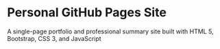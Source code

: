 # Personal GitHub Pages Site
A single-page portfolio and professional summary site built with HTML 5, Bootstrap, CSS 3, and JavaScript
